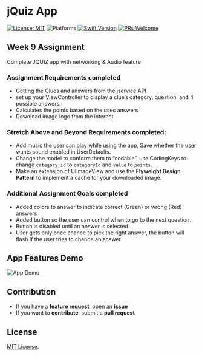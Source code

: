 # jQuiz App


[![License: MIT](https://img.shields.io/badge/License-MIT-yellow.svg)](https://opensource.org/licenses/MIT)
![Platforms](https://img.shields.io/badge/platform-iOS-lightgrey.svg)
[![Swift Version](https://img.shields.io/badge/Swift-5.2-F16D39.svg?style=flat)](https://developer.apple.com/swift)
[![PRs Welcome](https://img.shields.io/badge/PRs-welcome-brightgreen.svg?style=flat-square)](http://makeapullrequest.com)


## Week 9 Assignment

Complete JQUIZ app with networking & Audio feature  

### Assignment Requirements completed
* Getting the Clues and answers from the jservice API
* set up your ViewController to display a clue’s category, question, and 4 possible answers.
* Calculates the points based on the uses answers 
* Download image logo from the internet. 

### Stretch Above and Beyond Requirements completed:
* Add music the user can play while using the app, Save whether the user wants sound enabled in UserDefaults.
* Change the model to conform them to “codable”, use CodingKeys to change `category_id` to `categoryId` and `value` to `points`.
* Make an extension of UIImageView and use the **Flyweight Design Pattern** to implement a cache for your downloaded image.

### Additional Assignment Goals completed
* Added colors to answer to indicate correct (Green) or wrong (Red) answers 
* Added button so the user can control when to go to the next question. 
* Button is disabled until an answer is selected.
* User gets only once chance to pick the right answer, the button will flash if the user tries to change an answer


## App Features Demo
![App Demo](Demo/A1.gif)


## Contribution
- If you have a **feature request**, open an **issue**
- If you want to **contribute**, submit a **pull request**


## License
[MIT License](https://github.com/byaruhaf/RWiOSBootcamp/blob/master/LICENSE).